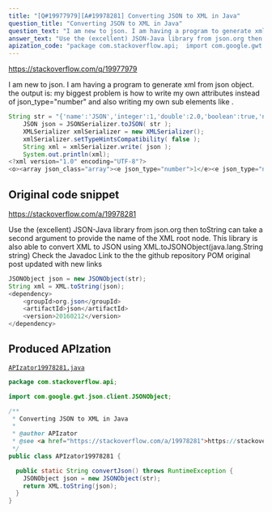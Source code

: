 ```yaml
---
title: "[Q#19977979][A#19978281] Converting JSON to XML in Java"
question_title: "Converting JSON to XML in Java"
question_text: "I am new to json. I am having a program to generate xml from json object. the output is: my biggest problem is how to write my own attributes instead of json_type=\"number\" and also writing my own sub elements like ."
answer_text: "Use the (excellent) JSON-Java library from json.org then toString can take a second argument to provide the name of the XML root node. This library is also able to convert XML to JSON using XML.toJSONObject(java.lang.String string) Check the Javadoc Link to the the github repository POM original post updated with new links"
apization_code: "package com.stackoverflow.api;  import com.google.gwt.json.client.JSONObject;  /**  * Converting JSON to XML in Java  *  * @author APIzator  * @see <a href=\"https://stackoverflow.com/a/19978281\">https://stackoverflow.com/a/19978281</a>  */ public class APIzator19978281 {    public static String convertJson() throws RuntimeException {     JSONObject json = new JSONObject(str);     return XML.toString(json);   } }"
---
```


https://stackoverflow.com/q/19977979

I am new to json. I am having a program to generate xml from json object.
the output is:
my biggest problem is how to write my own attributes instead of json_type=&quot;number&quot; and also writing my own sub elements like .


```java
String str = "{'name':'JSON','integer':1,'double':2.0,'boolean':true,'nested':{'id':42},'array':[1,2,3]}";  
    JSON json = JSONSerializer.toJSON( str );  
    XMLSerializer xmlSerializer = new XMLSerializer();  
    xmlSerializer.setTypeHintsCompatibility( false );  
    String xml = xmlSerializer.write( json );  
    System.out.println(xml);
<?xml version="1.0" encoding="UTF-8"?>
<o><array json_class="array"><e json_type="number">1</e><e json_type="number">2</e><e json_type="number">3</e></array><boolean json_type="boolean">true</boolean><double json_type="number">2.0</double><integer json_type="number">1</integer><name json_type="string">JSON</name><nested json_class="object"><id json_type="number">42</id></nested></o>
```


## Original code snippet

https://stackoverflow.com/a/19978281

Use the (excellent) JSON-Java library from json.org then
toString can take a second argument to provide the name of the XML root node.
This library is also able to convert XML to JSON using XML.toJSONObject(java.lang.String string)
Check the Javadoc
Link to the the github repository
POM
original post updated with new links

```java
JSONObject json = new JSONObject(str);
String xml = XML.toString(json);
<dependency>
    <groupId>org.json</groupId>
    <artifactId>json</artifactId>
    <version>20160212</version>
</dependency>
```

## Produced APIzation

[`APIzator19978281.java`](https://github.com/pasqualesalza/apization-temp-data/raw/master/apizations/java/APIzator19978281.java)

```java
package com.stackoverflow.api;

import com.google.gwt.json.client.JSONObject;

/**
 * Converting JSON to XML in Java
 *
 * @author APIzator
 * @see <a href="https://stackoverflow.com/a/19978281">https://stackoverflow.com/a/19978281</a>
 */
public class APIzator19978281 {

  public static String convertJson() throws RuntimeException {
    JSONObject json = new JSONObject(str);
    return XML.toString(json);
  }
}

```